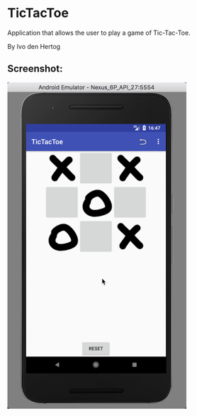 # TicTacToe
Application that allows the user to play a game of Tic-Tac-Toe.

By Ivo den Hertog

## Screenshot:


![alt text][portrait]

[portrait]: https://github.com/NegativeNancy/TicTacToe/blob/master/doc/Tic-Tac-Toe_portait.png "Tic-Tac-Toe in portrait mode"

